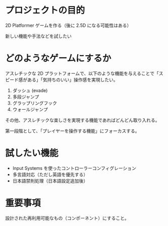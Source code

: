 # プロジェクトの目的

2D Platformer ゲームを作る（後に 2.5D になる可能性はある）

新しい機能や手法などを試したい

# どのようなゲームにするか

アスレチックな 2D プラットフォームで、以下のような機能を与えることで「スピード感がある」「気持ちのいい」操作感を実現したい。

1. ダッシュ (evade)
2. 多段ジャンプ
3. グラップリングフック
4. ウォールジャンプ

その他、アスレチックな楽しさを実現する機能であればどんどん取り入れる。

第一段階として、「プレイヤーを操作する機能」にフォーカスする。

# 試したい機能

- Input Systems を使ったコントローラーコンフィグレーション
- 多言語対応（ただし英語を優先する）
- 日本語禁則処理（日本語設定追加後）

# 重要事項

設計された再利用可能なもの（コンポーネント）にすること。